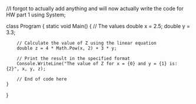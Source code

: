 //I forgot to actually add anything and will now actually write the code for HW part 1
using System;

class Program
{
    static void Main()
    {
        // The values
        double x = 2.5;
        double y = 3.3;

        // Calculate the value of Z using the linear equation
        double z = 4 * Math.Pow(x, 2) + 3 * y;

        // Print the result in the specified format
        Console.WriteLine("The value of Z for x = {0} and y = {1} is: {2}", x, y, z);

        // End of code here
    }
}
